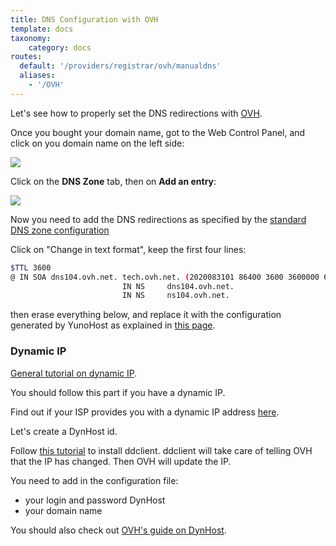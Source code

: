 ```yaml
---
title: DNS Configuration with OVH
template: docs
taxonomy:
    category: docs
routes:
  default: '/providers/registrar/ovh/manualdns'
  aliases:
    - '/OVH'
---
```


Let's see how to properly set the DNS redirections with [OVH](http://www.ovh.com).

Once you bought your domain name, got to the Web Control Panel, and click on you domain name on the left side:

![](image://ovh_control_panel.png?resize=800)

Click on the **DNS Zone** tab, then on **Add an entry**:

![](image://ovh_dns_zone.png?resize=800)

Now you need to add the DNS redirections as specified by the [standard DNS zone configuration](/dns_config)

Click on "Change in text format", keep the first four lines:

```bash
$TTL 3600
@ IN SOA dns104.ovh.net. tech.ovh.net. (2020083101 86400 3600 3600000 60)
                         IN NS     dns104.ovh.net.
                         IN NS     ns104.ovh.net.
```

then erase everything below, and replace it with the configuration generated by YunoHost as explained in [this page](/dns_config).

### Dynamic IP

[General tutorial on dynamic IP](/dns_dynamicip).

You should follow this part if you have a dynamic IP.

Find out if your ISP provides you with a dynamic IP address [here](/isp).

Let's create a DynHost id.

Follow [this tutorial](http://blog.developpez.com/brutus/p6316/ubuntu/configurer_dynhost_ovh_avec_ddclient) to install ddclient.
ddclient will take care of telling OVH that the IP has changed. Then OVH will update the IP.

You need to add in the configuration file:

* your login and password DynHost
* your domain name

You should also check out [OVH's guide on DynHost](https://www.ovh.co.uk/g2024.hosting_dynhost).
